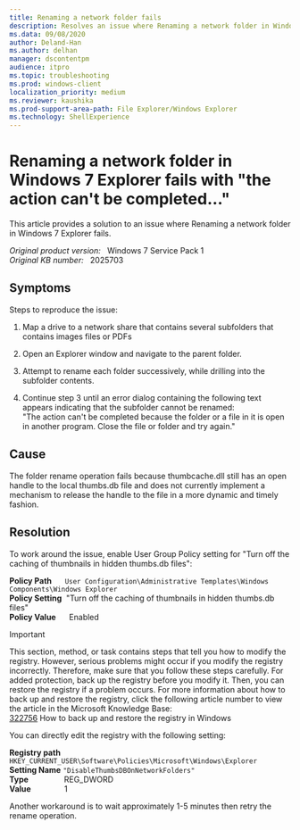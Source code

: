 ```yaml
---
title: Renaming a network folder fails
description: Resolves an issue where Renaming a network folder in Windows 7 Explorer fails.
ms.data: 09/08/2020
author: Deland-Han
ms.author: delhan
manager: dscontentpm
audience: itpro
ms.topic: troubleshooting
ms.prod: windows-client
localization_priority: medium
ms.reviewer: kaushika
ms.prod-support-area-path: File Explorer/Windows Explorer
ms.technology: ShellExperience
---
```

# Renaming a network folder in Windows 7 Explorer fails with "the action can't be completed..."

This article provides a solution to an issue where Renaming a network folder in Windows 7 Explorer fails.

_Original product version:_ &nbsp; Windows 7 Service Pack 1  
_Original KB number:_ &nbsp; 2025703

## Symptoms

Steps to reproduce the issue:  

1. Map a drive to a network share that contains several subfolders that contains images files or PDFs  

2. Open an Explorer window and navigate to the parent folder.  

3. Attempt to rename each folder successively, while drilling into the subfolder contents.  

4. Continue step 3 until an error dialog containing the following text appears indicating that the subfolder cannot be renamed:  
 "The action can't be completed because the folder or a file in it is open in another program. Close the file or folder and try again."  

## Cause

The folder rename operation fails because thumbcache.dll still has an open handle to the local thumbs.db file and does not currently implement a mechanism to release the handle to the file in a more dynamic and timely fashion.

## Resolution

To work around the issue, enable User Group Policy setting for "Turn off the caching of thumbnails in hidden thumbs.db files":

**Policy Path** &nbsp;&nbsp;&nbsp;&nbsp;&nbsp;`User Configuration\Administrative Templates\Windows Components\Windows Explorer`  
**Policy Setting** &nbsp;"Turn off the caching of thumbnails in hidden thumbs.db files"  
**Policy Value** &nbsp;&nbsp;&nbsp;&nbsp;&nbsp;Enabled  

> [!Important]
 This section, method, or task contains steps that tell you how to modify the registry. However, serious problems might occur if you modify the registry incorrectly. Therefore, make sure that you follow these steps carefully. For added protection, back up the registry before you modify it. Then, you can restore the registry if a problem occurs. For more information about how to back up and restore the registry, click the following article number to view the article in the Microsoft Knowledge Base:  
 [322756](https://support.microsoft.com/kb/322756) How to back up and restore the registry in Windows  

You can directly edit the registry with the following setting:

**Registry path** `HKEY_CURRENT_USER\Software\Policies\Microsoft\Windows\Explorer`  
**Setting Name** `"DisableThumbsDBOnNetworkFolders"`  
**Type** &emsp;&emsp;&emsp;&emsp;&nbsp;REG_DWORD  
**Value** &emsp;&emsp;&emsp;&emsp;1  

Another workaround is to wait approximately 1-5 minutes then retry the rename operation.
